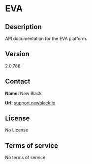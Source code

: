 # EVA

## Description

API documentation for the EVA platform.

## Version

2.0.788

## Contact

**Name:** New Black

**Url:** [support.newblack.io](https://support.newblack.io)

## License

No License

## Terms of service

No terms of service